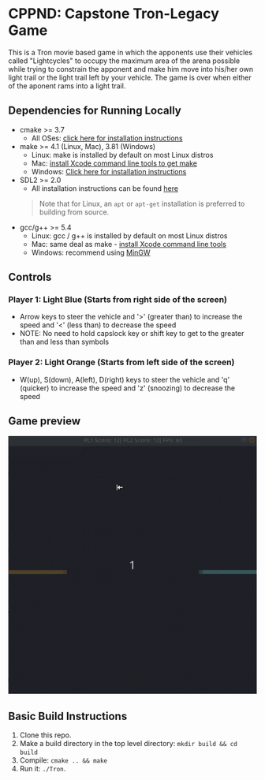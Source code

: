 # CPPND: Capstone Tron-Legacy Game

This is a Tron movie based game in which the apponents use their vehicles called "Lightcycles" to occupy the maximum area of the arena possible while trying to constrain the apponent and make him move into his/her own light trail or the light trail left by your vehicle. The game is over when either of the aponent rams into a light trail.

## Dependencies for Running Locally
* cmake >= 3.7
  * All OSes: [click here for installation instructions](https://cmake.org/install/)
* make >= 4.1 (Linux, Mac), 3.81 (Windows)
  * Linux: make is installed by default on most Linux distros
  * Mac: [install Xcode command line tools to get make](https://developer.apple.com/xcode/features/)
  * Windows: [Click here for installation instructions](http://gnuwin32.sourceforge.net/packages/make.htm)
* SDL2 >= 2.0
  * All installation instructions can be found [here](https://wiki.libsdl.org/Installation)
  >Note that for Linux, an `apt` or `apt-get` installation is preferred to building from source. 
* gcc/g++ >= 5.4
  * Linux: gcc / g++ is installed by default on most Linux distros
  * Mac: same deal as make - [install Xcode command line tools](https://developer.apple.com/xcode/features/)
  * Windows: recommend using [MinGW](http://www.mingw.org/)

## Controls

### Player 1: Light Blue (Starts from right side of the screen)
* Arrow keys to steer the vehicle and '>' (greater than) to increase the speed and '<' (less than) to decrease the speed
* NOTE: No need to hold capslock key or shift key to get to the greater than and less than symbols

### Player 2: Light Orange (Starts from left side of the screen)
* W(up), S(down), A(left), D(right) keys to steer the vehicle and 'q' (quicker) to increase the speed and 'z' (snoozing) to decrease the speed

## Game preview

![](./tron.gif)

## Basic Build Instructions

1. Clone this repo.
2. Make a build directory in the top level directory: `mkdir build && cd build`
3. Compile: `cmake .. && make`
4. Run it: `./Tron`.
